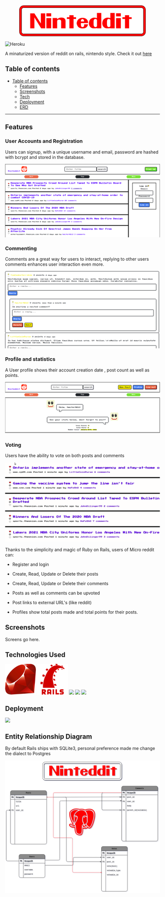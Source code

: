  <p align="center">
 <img src='/images/header.png' height='100'>
 </p>


![Heroku](https://pyheroku-badge.herokuapp.com/?app=ninteddit&style=plastic)

A minaturized version of reddit on rails, nintendo style. Check it out [here](https://ninteddit.herokuapp.com/)

## Table of contents

- [Table of contents](#table-of-contents)
  - [Features](#features)
  - [Screenshots](#Screenshots)
  - [Tech](#technologies-used)
  - [Deployment](#deployment)
  - [ERD](#entity-relationship-diagram)


---


## Features

### User Accounts and Registration

Users can signup, with a unique username and email, password are hashed with bcrypt and stored in the database.

<div align="center">
    <img src="/images/homepage.png"</img>
</div>

### Commenting

Comments are a great way for users to interact, replying to other users comments enhances user interaction even more.

<div align="center">
    <img src="/images/nestedcomment.png"</img>
</div>

### Profile and statistics

A User profile shows their account creation date , post count as well as points.

<div align="center">
    <img src="/images/profile.png"</img>
</div>

### Voting

Users have the ability to vote on both posts and comments

<div align="center">
    <img src="/images/voting.gif"</img>
</div>



Thanks to the simplicity and magic of Ruby on Rails, users of Micro reddit can:

- Register and login

- Create, Read, Update or Delete their posts

- Create, Read, Update or Delete their comments

- Posts as well as comments can be upvoted

- Post links to external URL's (like reddit)


- Profiles show total posts made and total points for their posts.

## Screenshots

Screens go here.

## Technologies Used

[<img src='https://github.com/hector4213/hector4213/blob/main/icons/ruby.png' height='100'>]() [<img src='https://github.com/hector4213/hector4213/blob/main/icons/rails.png' height='100'>]() [<img src='https://img.icons8.com/color/344/postgreesql.png' height='100'>]() [<img src='https://img.icons8.com/color/344/javascript.png' height='100'>]() [<img src='https://user-images.githubusercontent.com/5305599/49061716-da649680-f254-11e8-9a89-d95a7407ec6a.png' height='100'>]() 


## Deployment

[<img src='https://img.icons8.com/nolan/344/heroku.png' height='100'>]()

## Entity Relationship Diagram

By default Rails ships with SQLite3, personal preference made me change the dialect to Postgres

<p align="center">
<img src='/images/erd.png' />
 </p>
